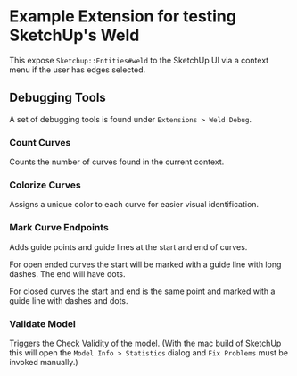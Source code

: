 # Example Extension for testing SketchUp's Weld

This expose `Sketchup::Entities#weld` to the SketchUp UI via a context menu
if the user has edges selected.

## Debugging Tools

A set of debugging tools is found under `Extensions > Weld Debug`.

### Count Curves

Counts the number of curves found in the current context.

### Colorize Curves

Assigns a unique color to each curve for easier visual identification.

### Mark Curve Endpoints

Adds guide points and guide lines at the start and end of curves.

For open ended curves the start will be marked with a guide line with long
dashes. The end will have dots.

For closed curves the start and end is the same point and marked with a guide
line with dashes and dots.

### Validate Model

Triggers the Check Validity of the model. (With the mac build of SketchUp this
will open the `Model Info > Statistics` dialog and `Fix Problems` must be
invoked manually.)
